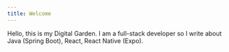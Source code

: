 ```yaml
---
title: Welcome
---
```

Hello, this is my Digital Garden. I am a full-stack developer so I write about Java (Spring Boot), React, React Native (Expo).
